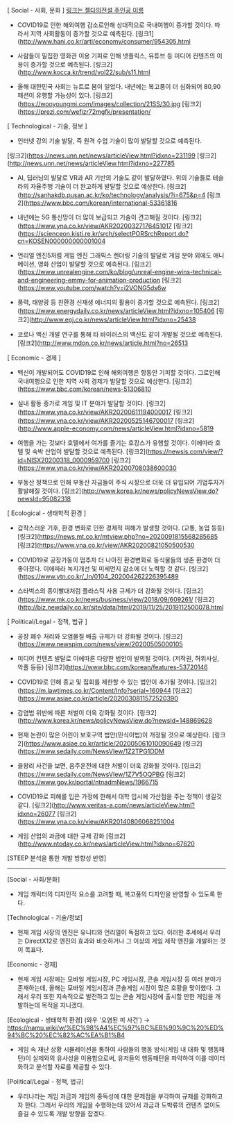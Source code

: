 [ Social - 사회, 문화 ]
[링크는 젤다의전설 주인공 이름](http://zeldahagoshipda.com)

- COVID19로 인한 해외여행 감소로인해 상대적으로 국내여행이 증가할 것이다.
따라서 지역 사회활동이 증가할 것으로 예측된다.
[링크1](http://www.hani.co.kr/arti/economy/consumer/954305.html

- 사람들이 밀집한 영화관 이용 기피로 인해 넷플릭스, 유튜브 등 미디어 컨텐츠의 이용이 증가할 것으로 예측된다.
[링크2](http://www.kocca.kr/trend/vol22/sub/s11.html

- 올해 대한민국 사회는 뉴트로 붐이 일었다. 내년에는 복고풍이 더 심화되어 80,90 패션이 유행할 가능성이 있다.
[링크2](https://wooyoungmi.com/images/collection/21SS/30.jpg
[링크2](https://prezi.com/wefizr72mgfk/presentation/


[ Technological - 기술, 정보 ]
- 인터넷 강의 기술 발달, 즉 원격 수업 기술이 많이 발달할 것으로 예측된다.

[링크2](https://news.unn.net/news/articleView.html?idxno=231199
[링크2](http://news.unn.net/news/articleView.html?idxno=227785

- AI, 딥러닝의 발달로 VR과 AR 기반의 기술도 같이 발달하였다. 
위의 기술들로 테슬라의 자율주행 기술이 더 완고하게 발달할 것으로 예상한다.
[링크2](http://sanhakdb.pusan.ac.kr/ko/technology/analysis/?i=675&p=4
[링크2](https://www.bbc.com/korean/international-53361816

- 내년에는 5G 통신망이 더 많이 보급되고 기술이 견고해질 것이다.
[링크2](https://www.yna.co.kr/view/AKR20200327176451017
[링크2](https://scienceon.kisti.re.kr/srch/selectPORSrchReport.do?cn=KOSEN000000000001004

- 언리얼 엔진5처럼 게임 엔진 그래픽스 렌더링 기술의 발달로 게임 분야 외에도
애니메이션, 영화 산업이 발달할 것으로 예측된다. 
[링크2](https://www.unrealengine.com/ko/blog/unreal-engine-wins-technical-and-engineering-emmy-for-animation-production
[링크2](https://www.youtube.com/watch?v=i2VONG5ds6w

- 풍력, 태양광 등 친환경 신재생 에너지의 활용이 증가할 것으로 예측된다.
[링크2](https://www.energydaily.co.kr/news/articleView.html?idxno=105406
[링크2](http://www.epj.co.kr/news/articleView.html?idxno=25438

- 코로나 백신 개발 연구를 통해 타 바이러스의 백신도 같이 개발될 것으로 예측된다.
[링크2](http://www.mdon.co.kr/news/article.html?no=26513


[ Economic - 경제 ]
- 백신이 개발되어도 COVID19로 인해 해외여행은 항동안 기피할 것이다.
그로인해 국내여행으로 인한 지역 사회 경제가 발달할 것으로 예상한다.
[링크2](https://www.bbc.com/korean/news-51306810

- 실내 활동 증가로 게임 및 IT 분야가 발달할 것이다.
[링크2](https://www.yna.co.kr/view/AKR20200611194000017
[링크2](https://www.yna.co.kr/view/AKR20200525146700017
[링크2](http://www.apple-economy.com/news/articleView.html?idxno=5819

- 여행을 가는 것보다 호텔에서 여가를 즐기는 호캉스가 유행할 것이다.
이에따라 호텔 및 숙박 산업이 발달할 것으로 예측된다.
[링크2](https://newsis.com/view/?id=NISX20200318_0000959700
[링크2](https://www.yna.co.kr/view/AKR20200708038600030

- 부동산 정책으로 인해 부동산 자금들이 주식 시장으로 더욱 더 유입되어 기업투자가 활발해질 것이다.
[링크2](http://www.korea.kr/news/policyNewsView.do?newsId=95082318



[ Ecological - 생태학적 환경 ]
- 갑작스러운 기후, 환경 변화로 인한 경제적 피해가 발생할 것이다. (교통, 농업 등등)
[링크2](https://news.mt.co.kr/mtview.php?no=2020091815568285685
[링크2](https://www.yna.co.kr/view/AKR20200821050500530

- COVID19로 공장가동이 멈추자 더 나아진 환경변화로 동식물들의 생존 환경이 더 좋아졌다.
이에따라 녹지개선 및 미세먼지 감소에 더 노력할 것 같다.
[링크2](https://www.ytn.co.kr/_ln/0104_202004262226395489

- 스타벅스의 종이빨대처럼 플라스틱 사용 규제가 더 강화될 것이다.
[링크2](https://www.mk.co.kr/news/business/view/2018/09/609261/
[링크2](http://biz.newdaily.co.kr/site/data/html/2019/11/25/2019112500078.html

[ Political/Legal - 정책, 법규 ]
- 공장 폐수 처리와 오염물질 배출 규제가 더 강화될 것이다.
[링크2](https://www.newspim.com/news/view/20200505000105

- 미디어 컨텐츠 발달로 이에따른 다양한 법안이 발의될 것이다. (저작권, 허위사실, 악플 등등)
[링크2](https://www.bbc.com/korean/features-53720146

- COVID19로 인해 종교 및 집회를 제한할 수 있는 법안이 추가될 것이다.
[링크2](https://m.lawtimes.co.kr/Content/Info?serial=160944
[링크2](https://www.asiae.co.kr/article/2020030811572520390

- 감염법 위반에 따른 처벌이 더욱 강화될 것이다.
[링크2](http://www.korea.kr/news/policyNewsView.do?newsId=148869628

- 현재 논란이 많은 어린이 보호구역 법안(민식이법)이 개정될 것으로 예상한다.
[링크2](https://www.asiae.co.kr/article/202005061010090649
[링크2](https://www.sedaily.com/NewsVIew/1Z2TPG1DDM

- 을왕리 사건을 보면, 음주운전에 대한 처벌이 더욱 강화될 것이다.
[링크2](https://www.sedaily.com/NewsVIew/1Z7V5OQPBG
[링크2](https://www.gov.kr/portal/ntnadmNews/1966715

- COVID19로 피해를 입은 가정에 한해서 대학 입시에 가산점을 주는 정책이 생길것 같다.
[링크2](http://www.veritas-a.com/news/articleView.html?idxno=26077
[링크2](https://www.yna.co.kr/view/AKR20140806068251004

- 게임 산업의 과금에 대한 규제 강화
[링크2](http://www.ntoday.co.kr/news/articleView.html?idxno=67620



[STEEP 분석을 통한 개발 방향성 반영]
________________________________________________________________________________________________________________________________________________________
[Social - 사회/문화]
- 게임 캐릭터의 디자인적 요소를 고려할 때, 복고풍의 디자인을 반영할 수 있도록 한다.

[Technological - 기술/정보]
- 현재 게임 시장의 엔진은 유니티와 언리얼이 독점하고 있다.
  이러한 추세에서 우리는 DirectX12로 엔진의 효과와 비슷하거나 그 이상의 게임 제작 엔진을 개발하는 것이 목표다.

[Economic - 경제]
- 현재 게임 시장에는 모바일 게임시장, PC 게임시장, 콘솔 게임시장 등 여러 분야가 존재하는데,
  올해는 모바일 게임시장과 콘솔게임 시장이 많은 호황을 맞이했다. 
  그래서 우리 또한 지속적으로 발전하고 있는 콘솔 게임시장에 출시할 만한 게임을 개발하는데 목적을 지니겠다.

[Ecological - 생태학적 환경]
(와우 '오염된 피 사건')
-> https://namu.wiki/w/%EC%98%A4%EC%97%BC%EB%90%9C%20%ED%94%BC%20%EC%82%AC%EA%B1%B4

- 게임 속 재난 상황 시뮬레이션을 통하여 사람들의 행동 방식(게임 내 대화 및 행동패턴)이 실제와의 유사성을 이용함으로써,
  유저들의 행동패턴을 파악하여 이를 데이터화하고 분석할 자료를 제공할 수 있다. 


[Political/Legal - 정책, 법규]
- 우리나라는 게임 과금과 게임의 중독성에 대한 문제점을 부각하여 규제를 강화하고자 한다.
  그래서 우리의 게임을 수행하는데 있어서 과금과 도박류의 컨텐츠 없이도 즐길 수 있도록 개발 방향을 잡겠다.
  





